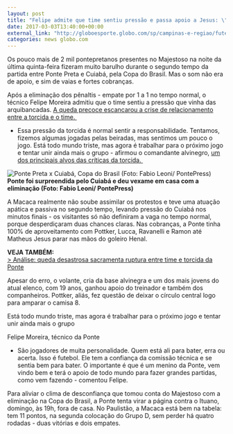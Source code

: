```yaml
---
layout: post
title: "Felipe admite que time sentiu pressão e passa apoio a Jesus: \"É do futebol\""
date: 2017-03-03T13:40:00+00:00
external_link: "http://globoesporte.globo.com/sp/campinas-e-regiao/futebol/times/ponte-preta/noticia/2017/03/felipe-admite-que-time-sentiu-pressao-e-passa-apoio-jesus-e-do-futebol.html"
categories: news globo.com
---
```

Os pouco mais de 2 mil pontepretanos presentes no Majestoso na noite da última quinta-feira fizeram muito barulho durante o segundo tempo da partida entre Ponte Preta e Cuiabá, pela Copa do Brasil. Mas o som não era de apoio, e sim de vaias e fortes cobranças.

Após a eliminação dos pênaltis - empate por 1 a 1 no tempo normal, o técnico Felipe Moreira admitiu que o time sentiu a pressão que vinha das arquibancadas. [A queda precoce escancarou a crise de relacionamento entre a torcida e o time.&nbsp;](http://globoesporte.globo.com/sp/campinas-e-regiao/futebol/times/ponte-preta/noticia/2017/03/analise-queda-desastrosa-sacramenta-ruptura-entre-time-e-torcida-da-ponte.html)

- Essa pressão da torcida é normal sentir a responsabilidade. Tentamos, fizemos algumas jogadas pelas beiradas, mas sentimos um pouco o jogo. Está todo mundo triste, mas agora é trabalhar para o próximo jogo e tentar unir ainda mais o grupo - afirmou o comandante alvinegro, [um dos principais alvos das críticas da torcida.&nbsp;](http://globoesporte.globo.com/sp/campinas-e-regiao/futebol/times/ponte-preta/noticia/2017/03/em-noite-de-protestos-torcida-da-ponte-elege-felipe-como-alvo-principal.html)

 ![Ponte Preta x Cuiabá, Copa do Brasil (Foto: Fabio Leoni/ PontePress)](http://s2.glbimg.com/8gyMVv-wxN_ZrML15OFfbG9NoPo=/0x108:1000x629/690x360/s.glbimg.com/es/ge/f/original/2017/03/02/ponte.jpg "Ponte Preta x Cuiabá, Copa do Brasil (Foto: Fabio Leoni/ PontePress)")**Ponte foi surpreendida pelo Cuiabá e deu vexame em casa com a eliminação (Foto: Fabio Leoni/ PontePress)**

A Macaca realmente não soube assimilar os protestos e teve uma atuação apática e passiva no segundo tempo, levando pressão do Cuiabá nos minutos finais - os visitantes só não definiram a vaga no tempo normal, porque desperdiçaram duas chances claras. Nas cobranças, a Ponte tinha 100% de aproveitamento com Pottker, Lucca, Ravanelli e Ramon até Matheus Jesus parar nas mãos do goleiro Henal.&nbsp;

**VEJA TAMBÉM:**  
[\>&nbsp;Análise: queda desastrosa sacramenta ruptura entre time e torcida da Ponte](http://globoesporte.globo.com/sp/campinas-e-regiao/futebol/times/ponte-preta/noticia/2017/03/analise-queda-desastrosa-sacramenta-ruptura-entre-time-e-torcida-da-ponte.html)

Apesar do erro, o volante, cria da base alvinegra e um dos mais jovens do atual elenco, com 19 anos, ganhou apoio do treinador e também dos companheiros. Pottker, aliás, fez questão de deixar o círculo central logo para amparar o camisa 8.&nbsp;

Está todo mundo triste, mas agora é trabalhar para o próximo jogo e tentar unir ainda mais o grupo&nbsp;

Felipe Moreira, técnico da Ponte

- São jogadores de muita personalidade. Quem está ali para bater, erra ou acerta. Isso é futebol. Ele tem a confiança da comissão técnica e se sentia bem para bater. O importante é que é um menino da Ponte, vem vindo bem e terá o apoio de todo mundo para fazer grandes partidas, como vem fazendo - comentou Felipe.&nbsp;

Para aliviar o clima de desconfiança que tomou conta do Majestoso com a eliminação na Copa do Brasil, a Ponte tenta virar a página contra o Ituano, domingo, às 19h, fora de casa. No Paulistão, a Macaca está bem na tabela: tem 11 pontos, na segunda colocação do Grupo D, sem perder há quatro rodadas - duas vitórias e dois empates.&nbsp;

